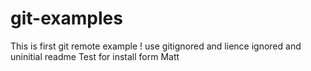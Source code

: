 # git-examples
This is first git remote example ! use gitignored and lience ignored and uninitial readme
 Test for install form Matt
